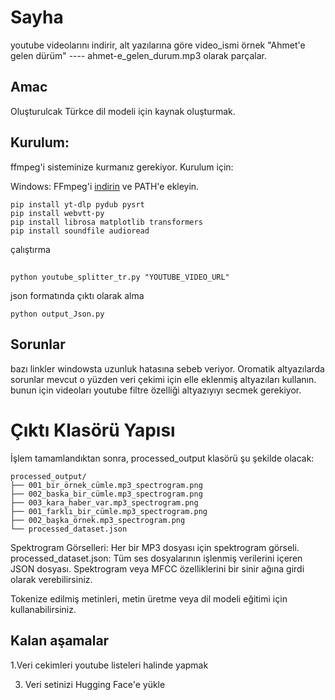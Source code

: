# Sayha
youtube videolarını indirir, alt yazılarına göre video_ismi örnek "Ahmet'e gelen dürüm" ---- ahmet-e_gelen_durum.mp3 olarak parçalar.



## Amac
Oluşturulcak Türkce dil modeli için kaynak oluşturmak.

## Kurulum:
ffmpeg'i sisteminize kurmanız gerekiyor. Kurulum için:

Windows: FFmpeg'i [indirin](https://ffmpeg.org/download.html) ve PATH'e ekleyin.

```
pip install yt-dlp pydub pysrt
pip install webvtt-py
pip install librosa matplotlib transformers
pip install soundfile audioread
```
çalıştırma
## 
```
python youtube_splitter_tr.py "YOUTUBE_VIDEO_URL"
 ```
 json formatında çıktı olarak alma
 
 ```
 python output_Json.py
 ```
 
## Sorunlar
bazı linkler windowsta uzunluk hatasına sebeb veriyor.
Oromatik altyazılarda sorunlar mevcut o yüzden veri çekimi için
elle eklenmiş altyazıları kullanın. bunun için videoları youtube filtre özelliği altyazıyıyı secmek gerekiyor.



# Çıktı Klasörü Yapısı
İşlem tamamlandıktan sonra, processed_output klasörü şu şekilde olacak:

```
processed_output/
├── 001_bir_örnek_cümle.mp3_spectrogram.png
├── 002_baska_bir_cümle.mp3_spectrogram.png
├── 003_kara_haber_var.mp3_spectrogram.png
├── 001_farklı_bir_cümle.mp3_spectrogram.png
├── 002_başka_örnek.mp3_spectrogram.png
└── processed_dataset.json
```
Spektrogram Görselleri: Her bir MP3 dosyası için spektrogram görseli.
processed_dataset.json: Tüm ses dosyalarının işlenmiş verilerini içeren JSON dosyası.
Spektrogram veya MFCC özelliklerini bir sinir ağına girdi olarak verebilirsiniz.

Tokenize edilmiş metinleri, metin üretme veya dil modeli eğitimi için kullanabilirsiniz.

## Kalan aşamalar
1.Veri cekimleri youtube listeleri halinde yapmak
 
3. Veri setinizi Hugging Face'e yükle